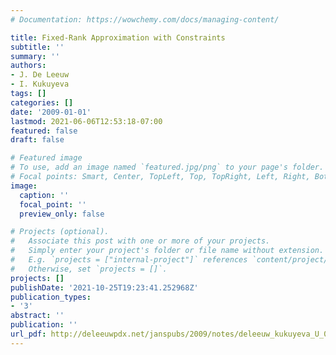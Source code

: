 ```yaml
---
# Documentation: https://wowchemy.com/docs/managing-content/

title: Fixed-Rank Approximation with Constraints
subtitle: ''
summary: ''
authors:
- J. De Leeuw
- I. Kukuyeva
tags: []
categories: []
date: '2009-01-01'
lastmod: 2021-06-06T12:53:18-07:00
featured: false
draft: false

# Featured image
# To use, add an image named `featured.jpg/png` to your page's folder.
# Focal points: Smart, Center, TopLeft, Top, TopRight, Left, Right, BottomLeft, Bottom, BottomRight.
image:
  caption: ''
  focal_point: ''
  preview_only: false

# Projects (optional).
#   Associate this post with one or more of your projects.
#   Simply enter your project's folder or file name without extension.
#   E.g. `projects = ["internal-project"]` references `content/project/deep-learning/index.md`.
#   Otherwise, set `projects = []`.
projects: []
publishDate: '2021-10-25T19:23:41.252968Z'
publication_types:
- '3'
abstract: ''
publication: ''
url_pdf: http://deleeuwpdx.net/janspubs/2009/notes/deleeuw_kukuyeva_U_09.pdf
---
```

